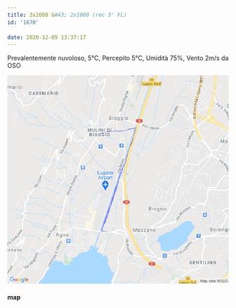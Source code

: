 ```yaml
---
title: 3x2000 &#43; 2x1000 (rec 3' FL)
id: '1670'

date: 2020-12-09 13:37:17
---
```


Prevalentemente nuvoloso, 5°C, Percepito 5°C, Umidità 75%, Vento 2m/s da OSO

![image](/images/2021/08/20201209-activity-map.png)

#### map
